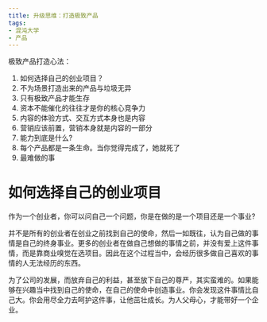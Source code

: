 ```yaml
---
title: 升级思维：打造极致产品
tags:
- 混沌大学
- 产品
---
```


极致产品打造心法：

1. 如何选择自己的创业项目？
1. 不为场景打造出来的产品与垃圾无异
1. 只有极致产品才能生存
1. 资本不能催化的往往才是你的核心竞争力
1. 内容的体验方式、交互方式本身也是内容
1. 营销应该前置，营销本身就是内容的一部分
1. 能力到底是什么?
1. 每个产品都是一条生命。当你觉得完成了，她就死了
1. 最难做的事

# 如何选择自己的创业项目

作为一个创业者，你可以问自己一个问题，你是在做的是一个项目还是一个事业?

并不是所有的创业者在创业之前找到自己的使命，然后一如既往，认为自己做的事情是自己的终身事业。更多的创业者在做自己想做的事情之前，并没有爱上这件事情，而是靠商业嗅觉在选项目。因此在这个过程当中，会经历很多做自己喜欢的事情的人无法经历的东西。

为了公司的发展，而放弃自己的利益，甚至放下自己的尊严，其实蛮难的。如果能够在兴趣当中找到自己的使命，在自己的使命中创造事业。你会发现这件事情比自己大。你会用尽全力去呵护这件事，让他茁壮成长。为人父母心，才能带好一个企业。


